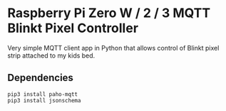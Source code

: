 # Raspberry Pi Zero W / 2 / 3 MQTT Blinkt Pixel Controller

Very simple MQTT client app in Python that allows control of Blinkt pixel strip
attached to my kids bed.

## Dependencies

```shell
pip3 install paho-mqtt
pip3 install jsonschema
```
